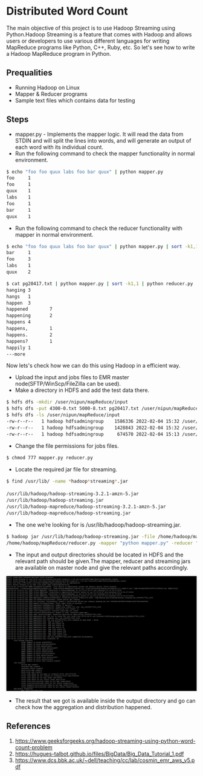 # Distributed Word Count

The main objective of this project is to use Hadoop Streaming using Python.Hadoop Streaming is a feature that comes 
with Hadoop and allows users or developers to use various different languages for writing MapReduce programs like Python, C++, Ruby, etc.
So let's see how to write a Hadoop MapReduce program in Python.

## Prequalities

* Running Hadoop on Linux
* Mapper & Reducer programs
* Sample text files which contains data for testing

## Steps

* mapper.py - Implements the mapper logic. It will read the data from STDIN and will split the lines into words, and 
will generate an output of each word with its individual count.
* Run the following command to check the mapper functionality in normal environment.

```bash
$ echo "foo foo quux labs foo bar quux" | python mapper.py
foo     1
foo     1
quux    1
labs    1
foo     1
bar     1
quux    1
```
* Run the following command to check the reducer functionality with mapper in normal environment.
```bash
$ echo "foo foo quux labs foo bar quux" | python mapper.py | sort -k1,1 | python reducer.py
bar     1
foo     3
labs    1
quux    2
```

```bash
$ cat pg20417.txt | python mapper.py | sort -k1,1 | python reducer.py
hanging 3
hangs   1
happen  3
happened        7
happening       2
happens 4
happens,        1
happens.        2
happens?        1
happily 1
---more
```

Now lets's check how we can do this using Hadoop in a efficient way.
* Upload the input and jobs files to EMR master node(SFTP/WinScp/FileZilla can be used).
* Make a directory in HDFS and add the test data there.
```bash
$ hdfs dfs -mkdir /user/nipun/mapReduce/input
$ hdfs dfs -put 4300-0.txt 5000-8.txt pg20417.txt /user/nipun/mapReduce/input
$ hdfs dfs -ls /user/nipun/mapReduce/input
-rw-r--r--   1 hadoop hdfsadmingroup    1586336 2022-02-04 15:32 /user/nipun/mapReduce/input/4300-0.txt
-rw-r--r--   1 hadoop hdfsadmingroup    1428843 2022-02-04 15:32 /user/nipun/mapReduce/input/5000-8.txt
-rw-r--r--   1 hadoop hdfsadmingroup     674570 2022-02-04 15:13 /user/nipun/mapReduce/input/pg20417.txt
```

* Change the file permissions for jobs files.
```bash
$ chmod 777 mapper.py reducer.py 
```

* Locate the required jar file for streaming.
```bash
$ find /usr/lib/ -name *hadoop*streaming*.jar

/usr/lib/hadoop/hadoop-streaming-3.2.1-amzn-5.jar
/usr/lib/hadoop/hadoop-streaming.jar
/usr/lib/hadoop-mapreduce/hadoop-streaming-3.2.1-amzn-5.jar
/usr/lib/hadoop-mapreduce/hadoop-streaming.jar
```

* The one we’re looking for is /usr/lib/hadoop/hadoop-streaming.jar.
```bash
$ hadoop jar /usr/lib/hadoop/hadoop-streaming.jar -file /home/hadoop/mapReduce/mapper.py 
/home/hadoop/mapReduce/reducer.py -mapper "python mapper.py" -reducer "python reducer.py"  -input /user/nipun/mapReduce/input -output /user/nipun/mapReduce/output
```

* The input and output directories should be located in HDFS and the relevant path should be given.The mapper, 
reducer and streaming jars are available on master node and give the relevant paths accordingly.

![plot](./images/response.PNG)

* The result that we got is available inside the output directory and go can check how the aggregation and 
distribution happened.

## References
1. https://www.geeksforgeeks.org/hadoop-streaming-using-python-word-count-problem
2. https://hugues-talbot.github.io/files/BigData/Big_Data_Tutorial_1.pdf
3. https://www.dcs.bbk.ac.uk/~dell/teaching/cc/lab/cosmin_emr_aws_v5.pdf

